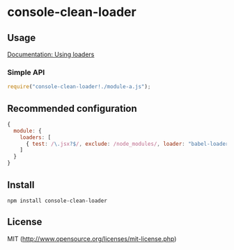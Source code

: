 # console-clean-loader

## Usage

[Documentation: Using loaders](http://webpack.github.io/docs/using-loaders.html)

### Simple API

``` javascript
require("console-clean-loader!./module-a.js");
```

## Recommended configuration

``` javascript
{
  module: {
    loaders: [
      { test: /\.jsx?$/, exclude: /node_modules/, loader: "babel-loader!console-clean-loader" }
    ]
  }
}
```

## Install

```
npm install console-clean-loader
```

## License

MIT (http://www.opensource.org/licenses/mit-license.php)
